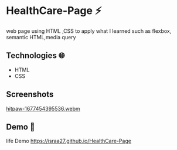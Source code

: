 # HealthCare-Page :zap:

web page using HTML ,CSS to apply what I learned such as flexbox, semantic HTML,media query

## Technologies :globe_with_meridians:
* HTML
* CSS

## Screenshots
[hitpaw-1677454395536.webm](https://user-images.githubusercontent.com/83101136/221444187-463d1ffb-ef7a-4876-9582-da06dde319e4.webm)



## Demo :rocket:

life Demo https://israa27.github.io/HealthCare-Page
